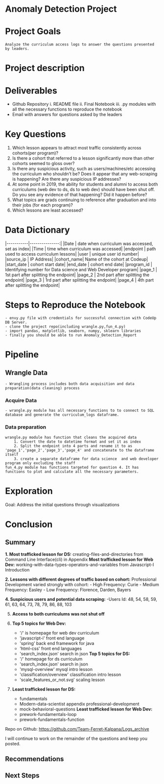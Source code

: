 # Anomaly Detection Project

# Project Goals
    Analyze the curriculum access logs to answer the questions presented by leaders.

# Project description

# Deliverables
- Github Repository
    i. README file
    ii. Final Notebook
    iii. .py modules with all the necessary functions to reproduce the notebook
- Email with answers for questions asked by the leaders

# Key Questions 
1. Which lesson appears to attract most traffic consistently across cohorts(per program)?
2. Is there a cohort that referred to a lesson significantly more than other cohorts seemed to gloss over?
4. Is there any suspicious activity, such as users/machines/etc accessing the curriculum who shouldn’t be? Does it appear that any web-scraping is happening? Are there any suspicious IP addresses? 
5. At some point in 2019, the ability for students and alumni to access both curriculums (web dev to ds, ds to web dev) should have been shut off. Do you see any evidence of that happening? Did it happen before?
6. What topics are grads continuing to reference after graduation and into their jobs (for each program)?
7. Which lessons are least accessed?


# Data Dictionary
|-----------|---------------:|
|Date       | date when curriculum was accessed, set as index|
|Time       | time when curriculum was accessed|
|endpoint   | path used to access curriculum lessons|
|user       | unique user id number|
|source_ip  | IP Address|
|cohort_name| Name of the cohort at Codeup|
|start_date | cohort start date|
|end_date   | cohort end date|
|program_id | Identifying number for Data science and Web Developer program|
|page_1     | 1st part after splitting the endpoint|
|page_2     | 2nd part after splitting the endpoint|
|page_3     | 1rd part after splitting the endpoint|
|page_4     | 4th part after splitting the endpoint|

# Steps to Reproduce the Notebook
    - envy.py file with credentials for successful connection with CodeUp DB Server.
    - clone the project repo(including wrangle.py,fun_4.py)
    - import pandas, matplotlib, seaborn, numpy, sklearn libraries 
    - finally you should be able to run Anomaly_Detection_Report

# Pipeline

## Wrangle Data
    - Wrangling process includes both data acquisition and data preparation(data cleaning) process

### Acquire Data
    - wrangle.py module has all necessary functions to to connect to SQL database and generate the curriculum_logs dataframe.

### Data preparation
    wrangle.py module has function that cleans the acquired data
        1. Convert the date to datetime format and set it as index
        2. Split the endpoint into 4 parts and rename it to as 'page_1','page_2','page_3','page_4' and concatenate to the dataframe itself
        3. create a separate dataframe for data science  and web developer program only excluding the staff
    fun_4.py module has functions targeted for question 4. It has functions to plot and calculate all the necessary parameters.

# Exploration
Goal: Address the initial questions through visualizations 


# Conclusion
## Summary

**1. Most trafficked lesson for DS:**
creating-files-and-directories from Command Line Interface(cli) in Appendix
    **Most trafficked lesson for Web Dev:**
working-with-data-types-operators-and-variables from Javascript-I Introduction

**2. Lessons with different degrees of traffic based on cohort:**
Professional Development varied strongly with cohort:
    - High Frequency: Curie
    - Medium Frequency: Easley
    - Low Frequency: Florence, Darden, Bayers

**4. Suspicious users and potential data scraping:**
-Users Id: 48, 54, 58, 59, 61, 63, 64, 73, 78, 79, 86, 88, 103

5. **Access to both curriculums was not shut off**

6. **Top 5 topics for Web Dev:**
    - '/' is homepage for web dev curriculum
    - 'javascript-i' front end language
    - 'spring' back end framework for java
    - 'html-css' front end languages
    - 'search_index.json' search in json
    **Top 5 topics for DS:**
    - '/' homepage for ds curriculum
    - 'search_index.json' search in json
    - 'mysql-overview' mysql intro lesson
    - 'classification/overview' classification intro lesson
    - 'scale_features_or_not.svg' scaling lesson

7. **Least trafficked lesson for DS:**
    - fundamentals 
    - Modern-data-scientist appendix professional-development 
    - mock-behavioral-questions
    **Least trafficked lesson for Web Dev:**
    - prework-fundamentals-loop 
    - prework-fundamentals-function


Repo on Github: https://github.com/Team-Ferret-Kalpana/Logs_archive

I will continue to work on the remainder of the questions and keep you posted.

## Recommendations


## Next Steps